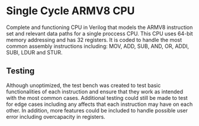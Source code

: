 # Single Cycle ARMV8 CPU
Complete and functioning CPU in Verilog that models the ARMV8 instruction set and relevant data paths for a single proccess CPU. This CPU uses 64-bit memory addressing and has 32 registers. It is coded to handle the most common assembly instructions including: MOV, ADD, SUB, AND, OR, ADDI, SUBI, LDUR and STUR. 

## Testing
Although unoptimized, the test bench was created to test basic functionalities of each instruction and ensure that they work as intended with the most common cases. Additional testing could still be made to test for edge cases including any affects that each instruction may have on each other. In addition, more features could be included to handle possible user error including overcapacity in registers.
